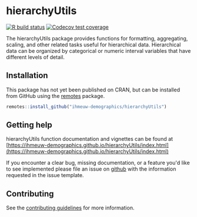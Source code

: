 # hierarchyUtils

<!-- badges: start -->
[![R build status](https://github.com/ihmeuw-demographics/hierarchyUtils/workflows/R-CMD-check/badge.svg)](https://github.com/ihmeuw-demographics/hierarchyUtils/actions)
[![Codecov test coverage](https://codecov.io/gh/ihmeuw-demographics/hierarchyUtils/branch/master/graph/badge.svg)](https://codecov.io/gh/ihmeuw-demographics/hierarchyUtils?branch=master)
<!-- badges: end -->

The hierarchyUtils package provides functions for formatting, aggregating,
scaling, and other related tasks useful for hierarchical data. Hierarchical data
can be organized by categorical or numeric interval variables that have
different levels of detail.

## Installation

This package has not yet been published on CRAN, but can be installed from
GitHub using the [remotes](https://remotes.r-lib.org/) package.

```r
remotes::install_github("ihmeuw-demographics/hierarchyUtils")
```

## Getting help

hierarchyUtils function documentation and vignettes can be found at [https://ihmeuw-demographics.github.io/hierarchyUtils/index.html](https://ihmeuw-demographics.github.io/hierarchyUtils/index.html)

If you encounter a clear bug, missing documentation, or a feature you'd like to see implemented please file an issue on [github](https://github.com/ihmeuw-demographics/hierarchyUtils/issues) with the information requested in the issue template.

## Contributing

See the [contributing guidelines](https://github.com/ihmeuw-demographics/.github/blob/master/contributing.md) for more information.
